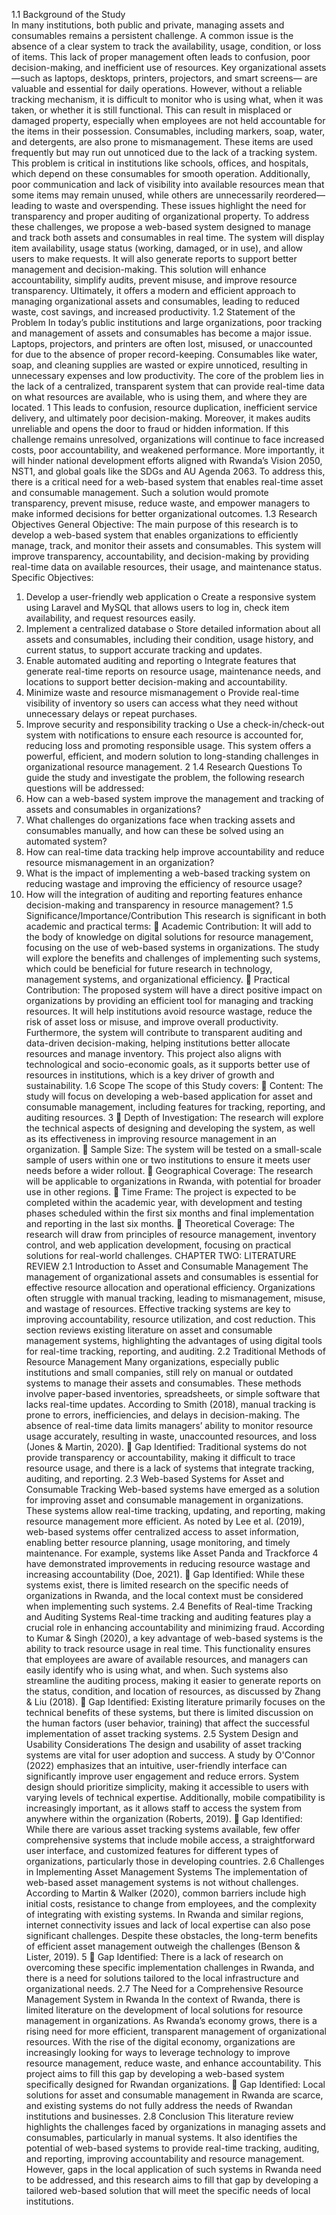 1.1 Background of the Study  
In many institutions, both public and private, managing assets and consumables remains a 
persistent challenge. A common issue is the absence of a clear system to track the availability, 
usage, condition, or loss of items. This lack of proper management often leads to confusion, poor 
decision-making, and inefficient use of resources. 
Key organizational assets—such as laptops, desktops, printers, projectors, and smart screens—
 are valuable and essential for daily operations. However, without a reliable tracking mechanism, 
it is difficult to monitor who is using what, when it was taken, or whether it is still functional. 
This can result in misplaced or damaged property, especially when employees are not held 
accountable for the items in their possession. 
Consumables, including markers, soap, water, and detergents, are also prone to mismanagement. 
These items are used frequently but may run out unnoticed due to the lack of a tracking system. 
This problem is critical in institutions like schools, offices, and hospitals, which depend on these 
consumables for smooth operation. 
Additionally, poor communication and lack of visibility into available resources mean that some 
items may remain unused, while others are unnecessarily reordered—leading to waste and 
overspending. These issues highlight the need for transparency and proper auditing of 
organizational property. 
To address these challenges, we propose a web-based system designed to manage and track both 
assets and consumables in real time. The system will display item availability, usage status 
(working, damaged, or in use), and allow users to make requests. It will also generate reports to 
support better management and decision-making. 
This solution will enhance accountability, simplify audits, prevent misuse, and improve resource 
transparency. Ultimately, it offers a modern and efficient approach to managing organizational 
assets and consumables, leading to reduced waste, cost savings, and increased productivity. 
1.2 Statement of the Problem 
In today’s public institutions and large organizations, poor tracking and management of assets 
and consumables has become a major issue. Laptops, projectors, and printers are often lost, 
misused, or unaccounted for due to the absence of proper record-keeping. Consumables like 
water, soap, and cleaning supplies are wasted or expire unnoticed, resulting in unnecessary 
expenses and low productivity. The core of the problem lies in the lack of a centralized, 
transparent system that can provide real-time data on what resources are available, who is using 
them, and where they are located. 
1 
This leads to confusion, resource duplication, inefficient service delivery, and ultimately poor 
decision-making. Moreover, it makes audits unreliable and opens the door to fraud or hidden 
information. If this challenge remains unresolved, organizations will continue to face increased 
costs, poor accountability, and weakened performance. More importantly, it will hinder national 
development efforts aligned with Rwanda’s Vision 2050, NST1, and global goals like the SDGs 
and AU Agenda 2063. 
To address this, there is a critical need for a web-based system that enables real-time asset and 
consumable management. Such a solution would promote transparency, prevent misuse, reduce 
waste, and empower managers to make informed decisions for better organizational outcomes. 
1.3 Research Objectives 
General Objective: 
The main purpose of this research is to develop a web-based system that enables organizations to 
efficiently manage, track, and monitor their assets and consumables. This system will improve 
transparency, accountability, and decision-making by providing real-time data on available 
resources, their usage, and maintenance status. 
Specific Objectives: 
1. Develop a user-friendly web application 
o Create a responsive system using Laravel and MySQL that allows users to log in, 
check item availability, and request resources easily. 
2. Implement a centralized database 
o Store detailed information about all assets and consumables, including their 
condition, usage history, and current status, to support accurate tracking and 
updates. 
3. Enable automated auditing and reporting 
o Integrate features that generate real-time reports on resource usage, maintenance 
needs, and locations to support better decision-making and accountability. 
4. Minimize waste and resource mismanagement 
o Provide real-time visibility of inventory so users can access what they need 
without unnecessary delays or repeat purchases. 
5. Improve security and responsibility tracking 
o Use a check-in/check-out system with notifications to ensure each resource is 
accounted for, reducing loss and promoting responsible usage. 
This system offers a powerful, efficient, and modern solution to long-standing challenges in 
organizational resource management. 
2 
1.4 Research Questions 
To guide the study and investigate the problem, the following research questions will be 
addressed: 
1. How can a web-based system improve the management and tracking of assets and 
consumables in organizations? 
2. What challenges do organizations face when tracking assets and consumables manually, 
and how can these be solved using an automated system? 
3. How can real-time data tracking help improve accountability and reduce resource 
mismanagement in an organization? 
4. What is the impact of implementing a web-based tracking system on reducing wastage 
and improving the efficiency of resource usage? 
5. How will the integration of auditing and reporting features enhance decision-making and 
transparency in resource management? 
1.5 Significance/Importance/Contribution 
This research is significant in both academic and practical terms: 
 Academic Contribution: It will add to the body of knowledge on digital solutions for 
resource management, focusing on the use of web-based systems in organizations. The 
study will explore the benefits and challenges of implementing such systems, which 
could be beneficial for future research in technology, management systems, and 
organizational efficiency. 
 Practical Contribution: The proposed system will have a direct positive impact on 
organizations by providing an efficient tool for managing and tracking resources. It will 
help institutions avoid resource wastage, reduce the risk of asset loss or misuse, and 
improve overall productivity. Furthermore, the system will contribute to transparent 
auditing and data-driven decision-making, helping institutions better allocate resources 
and manage inventory. 
This project also aligns with technological and socio-economic goals, as it supports better use of 
resources in institutions, which is a key driver of growth and sustainability. 
1.6 Scope 
The scope of this Study covers: 
 Content: The study will focus on developing a web-based application for asset and 
consumable management, including features for tracking, reporting, and auditing 
resources. 
3 
 Depth of Investigation: The research will explore the technical aspects of designing and 
developing the system, as well as its effectiveness in improving resource management in 
an organization. 
 Sample Size: The system will be tested on a small-scale sample of users within one or 
two institutions to ensure it meets user needs before a wider rollout. 
 Geographical Coverage: The research will be applicable to organizations in Rwanda, 
with potential for broader use in other regions. 
 Time Frame: The project is expected to be completed within the academic year, with 
development and testing phases scheduled within the first six months and final 
implementation and reporting in the last six months. 
 Theoretical Coverage: The research will draw from principles of resource management, 
inventory control, and web application development, focusing on practical solutions for 
real-world challenges. 
CHAPTER TWO: LITERATURE REVIEW 
2.1 Introduction to Asset and Consumable Management 
The management of organizational assets and consumables is essential for effective resource 
allocation and operational efficiency. Organizations often struggle with manual tracking, leading 
to mismanagement, misuse, and wastage of resources. Effective tracking systems are key to 
improving accountability, resource utilization, and cost reduction. This section reviews existing 
literature on asset and consumable management systems, highlighting the advantages of using 
digital tools for real-time tracking, reporting, and auditing. 
2.2 Traditional Methods of Resource Management 
Many organizations, especially public institutions and small companies, still rely on manual or 
outdated systems to manage their assets and consumables. These methods involve paper-based 
inventories, spreadsheets, or simple software that lacks real-time updates. According to Smith 
(2018), manual tracking is prone to errors, inefficiencies, and delays in decision-making. The 
absence of real-time data limits managers’ ability to monitor resource usage accurately, resulting 
in waste, unaccounted resources, and loss (Jones & Martin, 2020). 
 Gap Identified: Traditional systems do not provide transparency or accountability, 
making it difficult to trace resource usage, and there is a lack of systems that integrate 
tracking, auditing, and reporting. 
2.3 Web-based Systems for Asset and Consumable Tracking 
Web-based systems have emerged as a solution for improving asset and consumable 
management in organizations. These systems allow real-time tracking, updating, and reporting, 
making resource management more efficient. As noted by Lee et al. (2019), web-based systems 
offer centralized access to asset information, enabling better resource planning, usage 
monitoring, and timely maintenance. For example, systems like Asset Panda and Trackforce 
4 
have demonstrated improvements in reducing resource wastage and increasing accountability 
(Doe, 2021). 
 Gap Identified: While these systems exist, there is limited research on the specific needs 
of organizations in Rwanda, and the local context must be considered when 
implementing such systems. 
2.4 Benefits of Real-time Tracking and Auditing Systems 
Real-time tracking and auditing features play a crucial role in enhancing accountability and 
minimizing fraud. According to Kumar & Singh (2020), a key advantage of web-based systems 
is the ability to track resource usage in real time. This functionality ensures that employees are 
aware of available resources, and managers can easily identify who is using what, and when. 
Such systems also streamline the auditing process, making it easier to generate reports on the 
status, condition, and location of resources, as discussed by Zhang & Liu (2018). 
 Gap Identified: Existing literature primarily focuses on the technical benefits of these 
systems, but there is limited discussion on the human factors (user behavior, training) that 
affect the successful implementation of asset tracking systems. 
2.5 System Design and Usability Considerations 
The design and usability of asset tracking systems are vital for user adoption and success. A 
study by O'Connor (2022) emphasizes that an intuitive, user-friendly interface can significantly 
improve user engagement and reduce errors. System design should prioritize simplicity, making 
it accessible to users with varying levels of technical expertise. Additionally, mobile 
compatibility is increasingly important, as it allows staff to access the system from anywhere 
within the organization (Roberts, 2019). 
 Gap Identified: While there are various asset tracking systems available, few offer 
comprehensive systems that include mobile access, a straightforward user interface, and 
customized features for different types of organizations, particularly those in developing 
countries. 
2.6 Challenges in Implementing Asset Management Systems 
The implementation of web-based asset management systems is not without challenges. 
According to Martin & Walker (2020), common barriers include high initial costs, resistance to 
change from employees, and the complexity of integrating with existing systems. In Rwanda and 
similar regions, internet connectivity issues and lack of local expertise can also pose significant 
challenges. Despite these obstacles, the long-term benefits of efficient asset management 
outweigh the challenges (Benson & Lister, 2019). 
5 
 Gap Identified: There is a lack of research on overcoming these specific implementation 
challenges in Rwanda, and there is a need for solutions tailored to the local infrastructure 
and organizational needs. 
2.7 The Need for a Comprehensive Resource Management System in Rwanda 
In the context of Rwanda, there is limited literature on the development of local solutions for 
resource management in organizations. As Rwanda’s economy grows, there is a rising need for 
more efficient, transparent management of organizational resources. With the rise of the digital 
economy, organizations are increasingly looking for ways to leverage technology to improve 
resource management, reduce waste, and enhance accountability. This project aims to fill this 
gap by developing a web-based system specifically designed for Rwandan organizations. 
 Gap Identified: Local solutions for asset and consumable management in Rwanda are 
scarce, and existing systems do not fully address the needs of Rwandan institutions and 
businesses. 
2.8 Conclusion 
This literature review highlights the challenges faced by organizations in managing assets and 
consumables, particularly in manual systems. It also identifies the potential of web-based 
systems to provide real-time tracking, auditing, and reporting, improving accountability and 
resource management. However, gaps in the local application of such systems in Rwanda need to 
be addressed, and this research aims to fill that gap by developing a tailored web-based solution 
that will meet the specific needs of local institutions.